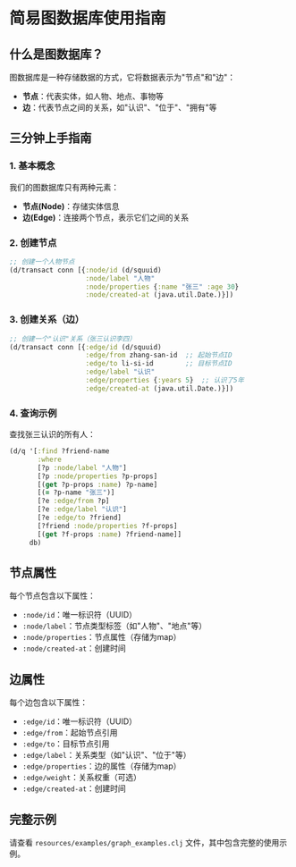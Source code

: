 # 简易图数据库使用指南

## 什么是图数据库？

图数据库是一种存储数据的方式，它将数据表示为"节点"和"边"：
- **节点**：代表实体，如人物、地点、事物等
- **边**：代表节点之间的关系，如"认识"、"位于"、"拥有"等

## 三分钟上手指南

### 1. 基本概念

我们的图数据库只有两种元素：
- **节点(Node)**：存储实体信息
- **边(Edge)**：连接两个节点，表示它们之间的关系

### 2. 创建节点

```clojure
;; 创建一个人物节点
(d/transact conn [{:node/id (d/squuid)
                   :node/label "人物"
                   :node/properties {:name "张三" :age 30}
                   :node/created-at (java.util.Date.)}])
```

### 3. 创建关系（边）

```clojure
;; 创建一个"认识"关系（张三认识李四）
(d/transact conn [{:edge/id (d/squuid)
                   :edge/from zhang-san-id  ;; 起始节点ID
                   :edge/to li-si-id        ;; 目标节点ID
                   :edge/label "认识"
                   :edge/properties {:years 5}  ;; 认识了5年
                   :edge/created-at (java.util.Date.)}])
```

### 4. 查询示例

查找张三认识的所有人：

```clojure
(d/q '[:find ?friend-name
       :where
       [?p :node/label "人物"]
       [?p :node/properties ?p-props]
       [(get ?p-props :name) ?p-name]
       [(= ?p-name "张三")]
       [?e :edge/from ?p]
       [?e :edge/label "认识"]
       [?e :edge/to ?friend]
       [?friend :node/properties ?f-props]
       [(get ?f-props :name) ?friend-name]]
     db)
```

## 节点属性

每个节点包含以下属性：
- `:node/id`：唯一标识符（UUID）
- `:node/label`：节点类型标签（如"人物"、"地点"等）
- `:node/properties`：节点属性（存储为map）
- `:node/created-at`：创建时间

## 边属性

每个边包含以下属性：
- `:edge/id`：唯一标识符（UUID）
- `:edge/from`：起始节点引用
- `:edge/to`：目标节点引用
- `:edge/label`：关系类型（如"认识"、"位于"等）
- `:edge/properties`：边的属性（存储为map）
- `:edge/weight`：关系权重（可选）
- `:edge/created-at`：创建时间

## 完整示例

请查看 `resources/examples/graph_examples.clj` 文件，其中包含完整的使用示例。 